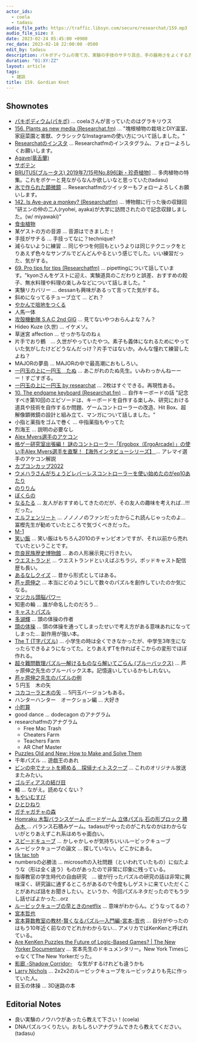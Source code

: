 ```yaml
---
actor_ids:
  - coela
  - tadasu
audio_file_path: https://traffic.libsyn.com/secure/researchat/159.mp3 
audio_file_size: X
date: 2023-02-24 05:45:00 +0900
rec_date: 2023-02-18 22:00:00 -0500
edit_by: tadasu
description: パキポディウムの育て方、実験の手技のサチり具合、手の器用さをよくする方法、T字パズルとあるなしクイズ、アナグラムの作り方、知恵の輪、ゲームの必勝法について話しました。
duration: "01:XY:ZZ"
layout: article
tags:
  - 雑談
title: 159. Gordian Knot
---
```


## Shownotes
- [パキポディウム(パキポ)](https://www.shuminoengei.jp/m-pc/a-page_p_detail/target_plant_code-1041) ... coelaさんが言っていたのはグラキリウス
- [156. Plants as new media (Researchat.fm)](https://researchat.fm/episode/156) ... "塊根植物の栽培とDIY温室、家庭菜園と害獣、クラシックなInstagramの使い方について話しました。"
- [Researchatのインスタ](https://www.instagram.com/researchat.fm/) ... Researchatfmのインスタグラム、フォローよろしくお願いします。
- [Agave(竜舌蘭)](https://en.wikipedia.org/wiki/Agave)
- [サボテン](https://ja.wikipedia.org/wiki/%E3%82%B5%E3%83%9C%E3%83%86%E3%83%B3)
- [BRUTUS(ブルータス) 2019年7/15号No.896[新・珍奇植物]](https://www.amazon.co.jp/dp/B07T6S1CDH?tag=researchatf04-22) ... 多肉植物の特集。これをボケーと見ながらなんか欲しいなと思っていた(tadasu)
- [氷で作られた顕微鏡](https://twitter.com/researchat_fm/status/1624519365445173251) ... Researchatfmのツイッターもフォローよろしくお願いします。
- [142. Is Aye-aye a monkey? (Researchatfm)](https://researchat.fm/episode/142) ... 博物館に行った後の収録回 "研エンの仲の二人(ryohei, ayaka)が大学に訪問されたので記念収録しました。(w/ miyawaki)"
- [食虫植物](https://en.wikipedia.org/wiki/Carnivorous_plant)
- 某ゲストの方の音源 … 音源はできました！
- 手技がサチる ... 手技ってなに？technique?
- 減らないように練習 … 同じやつを何回もというよりは同じテクニックをとりあえず色々なサンプルでどんどんやるという感じでした。いい練習だった、気がする。
- [69. Pro tips for tips (Researchatfm)](https://researchat.fm/episode/69) ... pipettingについて話しています。"kyonさんをゲストに迎え、実験道具のこだわりと誤差、おすすめの餃子、無水料理や料理の楽しみなどについて話しました。"
- 実験リカバリー … dessanも興味があるって言ってた気がする。
- 斜めになってるチューブ立て ... どれ？
- [やかんで培地をつくる](https://twitter.com/researchat_fm/status/1416150009163169795)
- 人馬一体　
- [攻殻機動隊 S.A.C 2nd GIG](https://www.amazon.co.jp/dp/B01JMDCIE6?tag=researchatf04-22) ... 見てないやつおらんよな？ん？
- Hideo Kuze (久世) ... イケメソ。
- 草迷宮 affection ... せっかちなのねぇ
- 片手でおり鶴　... 久世がやっていたやつ。素子も義体になれるためにやっていた気がしたけどどうなんだっけ？片手ではないか。みんな憧れて練習したよね？
- MAJORの夢島 ... MAJORの中で最高潮におもしろい。
- [一円玉の上に一円玉　たぬ](https://www.buzzfeed.com/jp/eimiyamamitsu/tower-of-coins) ... あこがれのたぬ先生。いみわっかんねーーー！すごすぎる。
- [一円玉の上に一円玉 by researchat](https://twitter.com/researchat_fm/status/1624545027610509312) ... 2枚はすぐできる。再現性ある。
- [10. The endgame keyboard (Researchat.fm)](https://researchat.fm/episode/10) ... 自作キーボードの話 "記念すべき第10回のエピソードは、キーボードを自作する楽しみ、研究における道具や技術を自作するか問題、ゲームコントローラーの改造、Hit Box、超解像顕微鏡の設計と組み立て、マンガについて話しました。"
- 小指と薬指をゴムで巻く … 中指薬指もやってた
- 烈海王 ... 説明の必要なし
- [Alex Myers選手のアケコン](https://twitter.com/AlexMyersFGC/status/1625010200402079744)
- [格ゲー研究室出張編！ 謎のコントローラー「Ergobox（ErgoArcade）」の使い手Alex Myers選手を直撃！【海外インタビューシリーズ】
](https://www.youtube.com/watch?v=jkoch8XIFQI&ab_channel=%E3%81%A8%E3%81%8D%E3%81%A9%E3%83%81%E3%83%A3%E3%83%B3%E3%83%8D%E3%83%AB%2FTokido) ... アレマイ選手のアケコン解説
- [カプコンカップ2022](https://sf.esports.capcom.com/sp/cpt/ccix/)
- [ウメハラさんがちょうどレバーレスコントローラーを使い始めたのがep10あたり](https://automaton-media.com/articles/newsjp/20190528-93027/)
- [のりりん](https://www.amazon.co.jp/dp/B00A2MD0SA/?tag=researchatf04-22)
- [ぼくらの](https://www.amazon.co.jp/dp/B009JZH94C/?tag=researchatf04-22)
- [なるたる](https://www.amazon.co.jp/dp/4063141861/?tag=researchatf04-22) ... 友人がおすすめしてきたのだが、その友人の趣味を考えれば...!!!だった。
- [エルフェンリート](https://www.amazon.co.jp/dp/B00ECT85R0/?tag=researchatf04-22) ... ノノノノのファンだったからこれ読んじゃったのよ... 冨樫先生が勧めていたところで気づくべきだった。
- [M-1](https://www.m-1gp.com/)
- [笑い飯](https://ja.wikipedia.org/wiki/%E7%AC%91%E3%81%84%E9%A3%AF) ... 笑い飯はもちろん2010のチャンピオンですが、それ以前から売れていたということです。
- [奈良民族歴史博物館](https://www.pref.nara.jp/1508.htm) ... あの人形展示見に行きたい。
- [ウエストランド](https://ja.wikipedia.org/wiki/%E3%82%A6%E3%82%A8%E3%82%B9%E3%83%88%E3%83%A9%E3%83%B3%E3%83%89) ... ウエストランドといえばぶちラジ。ポッドキャスト配信歴も長い。
- [あるなしクイズ](https://ja.wikipedia.org/wiki/%E3%81%82%E3%82%8B%E3%81%AA%E3%81%97%E3%82%AF%E3%82%A4%E3%82%BA) ... 昔から形式としてはある。
- [芦ヶ原伸之](https://ja.wikipedia.org/wiki/%E8%8A%A6%E3%83%B6%E5%8E%9F%E4%BC%B8%E4%B9%8B) ... 本当にどのようにして数々のパズルを創作していたのか気になる。
- [マジカル頭脳パワー](https://ja.wikipedia.org/wiki/%E3%83%9E%E3%82%B8%E3%82%AB%E3%83%AB%E9%A0%AD%E8%84%B3%E3%83%91%E3%83%AF%E3%83%BC!!)
- 知恵の輪 ... 誰が命名したのだろう...
- [キャストパズル](https://www.amazon.co.jp/%E3%82%AD%E3%83%A3%E3%82%B9%E3%83%88%E3%83%91%E3%82%BA%E3%83%AB/s?k=%E3%82%AD%E3%83%A3%E3%82%B9%E3%83%88%E3%83%91%E3%82%BA%E3%83%AB?tag=researchatf04-22)
- [多湖輝](https://ja.wikipedia.org/wiki/%E5%A4%9A%E6%B9%96%E8%BC%9D) ... 頭の体操の作者
- [頭の体操](https://www.amazon.co.jp/dp/B00H3FG5HW/?tag=researchatf04-22) ... 頭の体操を通ってしまったせいで考え方がある意味あれになってしまった... 副作用が強い本。
- [The T (T字パズル)](https://www.amazon.co.jp/dp/B00B0QPSP0?tag=researchatf04-22) … 小学生の時は全くできなかったが、中学生3年生になったらできるようになってた。とりあえずTを作ればそこからの変形でほぼ作れる。
- [超々難問数理パズル―解けるものなら解いてごらん (ブルーバックス)](https://www.amazon.co.jp/dp/4062573776/?tag=researchatf04-22) … 芦ヶ原伸之先生のブルーバックス本。記憶違いしているかもしれない。
- [芦ヶ原伸之先生のパズルの例](http://www.edu.city.fukuyama.hiroshima.jp/chu-hitotsu/oshirase/ichimon/0520_question.pdf)
- ５円玉　木の矢
- [コカコーラと木の矢](http://koffbeat.cocolog-nifty.com/blog/2013/03/post-fa07.html) ... 5円玉バージョンもある。
- ハンターハンター　オークション編 ... 大好き
- [小町算](https://ja.wikipedia.org/wiki/%E5%B0%8F%E7%94%BA%E7%AE%97)
- good dance ... dodecagon のアナグラム
- researchatfmのアナグラム
  - Free Mac Trash
  - Cheaters Farm
  - Teachers Farm
  - AR Chef Master
- [Puzzles Old and New: How to Make and Solve Them](https://www.amazon.com/Puzzles-Old-New-Make-Solve/dp/0295965797)
- 千年パズル ... 遊戯王のあれ
- [ビンの中でナットを締める　探偵ナイトスクープ](https://www.nanigoto.net/entry/2018/01/20/082036) ... これのオリジナル放送またみたい。
- [ゴルディアスの結び目](https://ja.wikipedia.org/wiki/%E3%82%B4%E3%83%AB%E3%83%87%E3%82%A3%E3%82%A2%E3%82%B9%E3%81%AE%E7%B5%90%E3%81%B3%E7%9B%AE)
- 轅 ... ながえ。読めなくない？
- [もやいむすび](https://camphack.nap-camp.com/4301)
- [ひとひねり](https://idokichi.exblog.jp/13964302/)
- [ガチャガチャの森](https://www.gachagachanomori.com/)
- [Homraku 木製バランスゲーム ボードゲーム 立体パズル 石の形ブロック 積み木 ](https://www.amazon.co.jp/dp/B0B3WVH2H6?tag=researchatf04-22) ... バランス石積みゲーム。tadasuがやったのがこれなのかはわからないがとりあえずこれ系はめちゃ面白い。
- [スピードキューブ](https://www.amazon.co.jp/dp/B09J4ZPJ5K/?tag=researchatf04-22) ... かしゃかしゃが気持ちいいルービックキューブ
- ルービックキューブの論文 ... 探していない。どこかにある。
- [tik tac toh](https://www.google.com/search?sxsrf=AJOqlzX-9M2W2Cmfp4fTQDnxtM38_-U1sQ:1677184775255&q=tic+tac+toe&spell=1&sa=X&ved=2ahUKEwiJjIGWwKz9AhWUFVkFHUr2C14QBSgAegQICBAB&biw=1440&bih=764&dpr=2)
- numbersの必勝法 … microsoftの入社問題（といわれていたもの）に似たような（形は全く違う）ものがあったので非常に印象に残っている。
- 指導教官の学生時代の自由研究　… 彼が行ったパズルの研究の話は非常に興味深く、研究論に通ずるところがあるので今度もしゲストに来ていただくことがあれば話をお聞きしたい。というか、今回パズルネタだったのでもう少し話せばよかった…orz
- [ルービックキューブの早ときのnetflix](https://www.netflix.com/title/81092143) ... 意味がわからん。どうなってるの？
- [宮本哲也](https://en.wikipedia.org/wiki/Tetsuya_Miyamoto)
- [宮本算数教室の教材-賢くなるパズル―入門編-宮本-哲也](https://www.amazon.co.jp/dp/4053023904?tag=researchatf04-22) ... 自分がやったのはもう10年近く前なのでどれかわからない... アメリカではKenKenと呼ばれている。
- [Are KenKen Puzzles the Future of Logic-Based Games? | The New Yorker Documentary](https://www.youtube.com/watch?v=PKWcc5uHkls) ... 宮本先生のドキュメンタリー。New York TimesじゃなくてThe New Yorkerだった。
- [影廊 -Shadow Corridor-](https://store.steampowered.com/app/1025250/Shadow_Corridor/?l=schinese)　な気がするけれども違うかも
- [Larry Nichols](https://en.wikipedia.org/wiki/Larry_D._Nichols) ... 2x2x2のルービックキューブをルービックよりも先に作っていた人。
- 目玉の体操 ... 3D迷路の本

## Editorial Notes
- 良い実験のノウハウがあったら教えて下さい！(coela)
- DNAパズルつくりたい。おもしろいアナグラムできたら教えてください。(tadasu)
